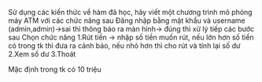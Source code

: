 Sử dụng các kiến thức về hàm đã học, hãy viết một chương trình mô phỏng máy ATM với các chức năng sau Đăng nhập bằng mật
khẩu và username (admin,admin)->sai thì thông báo ra màn hình-> đúng thì xử lý tiếp các bước sau Chọn chức năng 
1.Rút tiền -> nhập số tiền muốn rút, nếu lớn hơn số tiền có trong tk thì đưa ra cảnh báo, 
nếu nhỏ hơn thì cho rút và tính lại số dư
2.Xem số dư 
3.Thoát

Mặc định trong tk có 10 triệu
